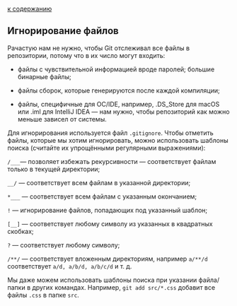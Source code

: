 [к содержанию](./readme.md)

 ## Игнорирование файлов

 Pачастую нам не нужно, чтобы Git отслеживал все файлы в репозитории, потому что в их число могут входить:

- файлы с чувствительной информацией вроде паролей;
большие бинарные файлы;

- файлы сборок, которые генерируются после каждой компиляции;

- файлы, специфичные для ОС/IDE, например, .DS_Store для macOS или .iml для IntelliJ IDEA — нам нужно, чтобы репозиторий как можно меньше зависел от системы.

 Для игнорирования используется файл ``.gitignore``. Чтобы отметить файлы, которые мы хотим игнорировать, можно использовать шаблоны поиска (считайте их упрощёнными регулярными выражениями):

 `/___`— позволяет избежать рекурсивности — соответствует файлам только в текущей директории;

 `__/` — соответствует всем файлам в указанной директории;

 `*___` — соответствует всем файлам с указанным окончанием;

 `!` — игнорирование файлов, попадающих под указанный шаблон;

 `[__]` — соответствует любому символу из указанных в квадратных скобках;

 `?` — соответствует любому символу;

``/**/`` — соответствует вложенным директориям, например ``a/**/d`` соответствует ``a/d, a/b/d, a/b/c/d`` и т. д.

 Мы даже можем использовать шаблоны поиска при указании файла/папки в других командах. Например, ``git add src/*.css`` добавит все файлы ``.css`` в папке ``src``.